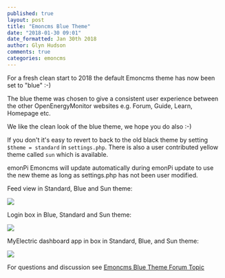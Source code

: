```yaml
---
published: true
layout: post
title: "Emoncms Blue Theme"
date: "2018-01-30 09:01"
date_formatted: Jan 30th 2018
author: Glyn Hudson
comments: true
categories: emoncms
---
```


For a fresh clean start to 2018 the default Emoncms theme has now been set to "blue" :-)

The blue theme was chosen to give a consistent user experience between the other OpenEnergyMonitor websites e.g. Forum, Guide, Learn, Homepage etc.

We like the clean look of the blue theme, we hope you do also :-)

If you don't it's easy to revert to back to the old black theme by setting `$theme = standard` in `settings.php`. There is also a user contributed yellow theme called `sun` which is available.

emonPi Emoncms will update automatically during emonPi update to use the new theme as long as settings.php has not been user modified.

Feed view in Standard, Blue and Sun theme:

![]({{site.image_path}}/feed-emoncms-theme.png)

<!--more-->


Login box in Blue, Standard and Sun theme:

![]({{site.image_path}}/login-emoncms-theme.png)


MyElectric dashboard app in box in Standard, Blue, and Sun theme:

![]({{site.image_path}}/he-emoncms-theme.png)


For questions and discussion see [Emoncms Blue Theme Forum Topic](https://community.openenergymonitor.org/t/blue-theme-set-as-default-in-v9-8-28/6388)

